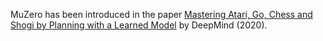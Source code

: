 MuZero has been introduced in the paper [Mastering Atari, Go, Chess and Shogi by Planning with a Learned Model](https://arxiv.org/abs/1911.08265v2) by DeepMind (2020).